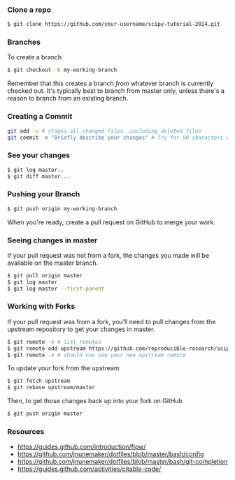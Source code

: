 ### Clone a repo

```bash
$ git clone https://github.com/your-username/scipy-tutorial-2014.git
```

### Branches

To create a branch

```bash
$ git checkout -b my-working-branch
```

Remember that this creates a branch *from* whatever branch is currently checked out. It's typically best to branch from master only, unless there's a reason to branch from an existing branch.

### Creating a Commit

```bash
git add -u # stages all changed files, including deleted files
git commit -m "Briefly describe your changes" # Try for 50 characters or less
```

### See your changes

```bash
$ git log master..
$ git diff master...
```

### Pushing your Branch

```bash
$ git push origin my-working-branch
```

When you're ready, create a pull request on GitHub to merge your work.

### Seeing changes in master

If your pull request was not from a fork, the changes you made will be available on the master branch.

```bash
$ git pull origin master
$ git log master
$ git log master --first-parent
```

### Working with Forks

If your pull request was from a fork, you'll need to pull changes from the upstream repository to get your changes in master.

```bash
$ git remote -v # list remotes
$ git remote add upstream https://github.com/reproducible-research/scipy-tutorial-2014
$ git remote -v # should now see your new upstream remote
```

To update your fork from the upstream

```bash
$ git fetch upstream
$ git rebase upstream/master
```

Then, to get those changes back up into your fork on GitHub

```bash
$ git push origin master
```

### Resources

 * https://guides.github.com/introduction/flow/
 * https://github.com/jnunemaker/dotfiles/blob/master/bash/config
 * https://github.com/jnunemaker/dotfiles/blob/master/bash/git-completion
 * https://guides.github.com/activities/citable-code/
